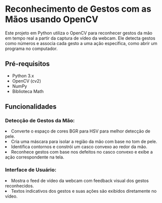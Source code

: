 <h1>Reconhecimento de Gestos com as Mãos usando OpenCV</h1>
Este projeto em Python utiliza o OpenCV para reconhecer gestos da mão em tempo real a partir da captura de vídeo da webcam. Ele detecta gestos como números e associa cada gesto a uma ação específica, como abrir um programa no computador.

<h2>Pré-requisitos</h2>
<ul>
  <li>Python 3.x</li>
<li>OpenCV (cv2)</li>
<li>NumPy</li>
<li>Biblioteca Math</li>
</ul>

<h2>Funcionalidades</h2>
  <h3>Detecção de Gestos da Mão:</h3>
  <li>Converte o espaço de cores BGR para HSV para melhor detecção de pele.</li>
  <li>Cria uma máscara para isolar a região da mão com base no tom de pele.</li>
  <li>Identifica contornos e constrói um casco convexo ao redor da mão.</li>
  <li>Reconhece gestos com base nos defeitos no casco convexo e exibe a ação correspondente na tela.</li>
  
  <h3>Interface de Usuário:</h3>
  <li>Mostra o feed de vídeo da webcam com feedback visual dos gestos reconhecidos.</li>
  <li>Textos indicativos dos gestos e suas ações são exibidos diretamente no vídeo.</li>

